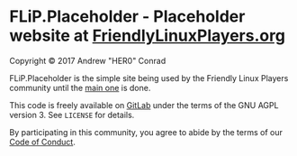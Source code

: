 # FLiP.Placeholder - Placeholder website at [FriendlyLinuxPlayers.org](https://FriendlyLinuxPlayers.org)

Copyright © 2017 Andrew "HER0" Conrad

FLiP.Placeholder is the simple site being used by the Friendly Linux Players
community until the [main one](https://gitlab.com/FriendlyLinuxPlayers/flip.earth)
is done.

This code is freely available on
[GitLab](https://gitlab.com/FriendlyLinuxPlayers/flip.placeholder) under the terms of
the GNU AGPL version 3. See `LICENSE` for details.

By participating in this community, you agree to abide by the terms of our
[Code of Conduct](https://FriendlyLinuxPlayers.org/conduct).
